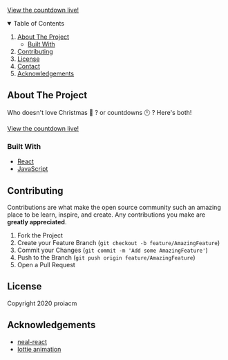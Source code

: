 [View the countdown live!](https://proiacm.github.io/Christmas/)
<!-- PROJECT SHIELDS -->
<!-- TABLE OF CONTENTS -->
<details open="open">
  <summary>Table of Contents</summary>
  <ol>
    <li>
      <a href="#about-the-project">About The Project</a>
      <ul>
        <li><a href="#built-with">Built With</a></li>
      </ul>
    </li>
    <li><a href="#contributing">Contributing</a></li>
    <li><a href="#license">License</a></li>
    <li><a href="#contact">Contact</a></li>
    <li><a href="#acknowledgements">Acknowledgements</a></li>
  </ol>
</details>



<!-- ABOUT THE PROJECT -->
## About The Project

Who doesn't love Christmas :christmas_tree: ? or countdowns :clock12: ? Here's both! 

[View the countdown live!](https://proiacm.github.io/Christmas/)

### Built With
* [React](https://react.org)
* [JavaScript](https://developer.mozilla.org/en-US/docs/Web/JavaScript)

<!-- CONTRIBUTING -->
## Contributing

Contributions are what make the open source community such an amazing place to be learn, inspire, and create. Any contributions you make are **greatly appreciated**.

1. Fork the Project
2. Create your Feature Branch (`git checkout -b feature/AmazingFeature`)
3. Commit your Changes (`git commit -m 'Add some AmazingFeature'`)
4. Push to the Branch (`git push origin feature/AmazingFeature`)
5. Open a Pull Request



<!-- LICENSE -->
## License
Copyright 2020 proiacm


<!-- ACKNOWLEDGEMENTS -->
## Acknowledgements
* [neal-react](https://github.com/dennybritz/neal-react)
* [lottie animation](https://lottiefiles.com/featured)
